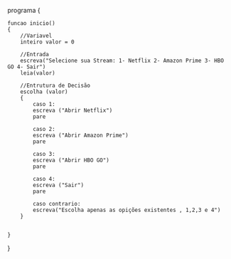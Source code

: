 programa
{
	
	funcao inicio()
	{ 
		//Variavel
		inteiro valor = 0
		
		//Entrada
		escreva("Selecione sua Stream: 1- Netflix 2- Amazon Prime 3- HBO GO 4- Sair")
		leia(valor)

		//Entrutura de Decisão
		escolha (valor)
		{
			caso 1:
			escreva ("Abrir Netflix")
			pare

			caso 2:
			escreva ("Abrir Amazon Prime")
			pare

			caso 3:
			escreva ("Abrir HBO GO")
			pare

			caso 4:
			escreva ("Sair")
			pare

			caso contrario:
			escreva("Escolha apenas as opições existentes , 1,2,3 e 4")
		}
		
		
	}
}
